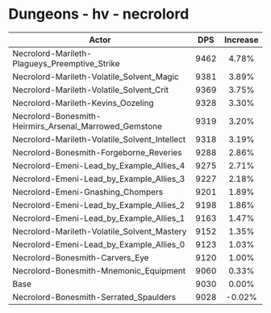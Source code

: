 # Dungeons - hv - necrolord
| Actor | DPS | Increase |
|---|:---:|:---:|
|Necrolord-Marileth-Plagueys_Preemptive_Strike|9462|4.78%|
|Necrolord-Marileth-Volatile_Solvent_Magic|9381|3.89%|
|Necrolord-Marileth-Volatile_Solvent_Crit|9369|3.75%|
|Necrolord-Marileth-Kevins_Oozeling|9328|3.30%|
|Necrolord-Bonesmith-Heirmirs_Arsenal_Marrowed_Gemstone|9319|3.20%|
|Necrolord-Marileth-Volatile_Solvent_Intellect|9318|3.19%|
|Necrolord-Bonesmith-Forgeborne_Reveries|9288|2.86%|
|Necrolord-Emeni-Lead_by_Example_Allies_4|9275|2.71%|
|Necrolord-Emeni-Lead_by_Example_Allies_3|9227|2.18%|
|Necrolord-Emeni-Gnashing_Chompers|9201|1.89%|
|Necrolord-Emeni-Lead_by_Example_Allies_2|9198|1.86%|
|Necrolord-Emeni-Lead_by_Example_Allies_1|9163|1.47%|
|Necrolord-Marileth-Volatile_Solvent_Mastery|9152|1.35%|
|Necrolord-Emeni-Lead_by_Example_Allies_0|9123|1.03%|
|Necrolord-Bonesmith-Carvers_Eye|9120|1.00%|
|Necrolord-Bonesmith-Mnemonic_Equipment|9060|0.33%|
|Base|9030|0.00%|
|Necrolord-Bonesmith-Serrated_Spaulders|9028|-0.02%|
